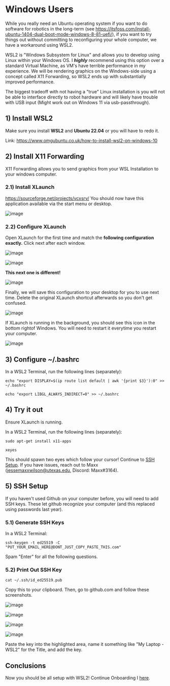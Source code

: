 # Windows Users
While you really need an Ubuntu operating system if you want to do software for robotics in the long-term (see https://itsfoss.com/install-ubuntu-1404-dual-boot-mode-windows-8-81-uefi/), if you want to try things out without committing to reconfiguring your whole computer, we have a workaround using WSL2.

WSL2 is "Windows Subsystem for Linux" and allows you to develop using Linux within your Windows OS. I _**highly**_ recommend using this option over a standard Virtual Machine, as VM's have terrible performance in my experience. We will be rendering graphics on the Windows-side using a concept called X11 Forwarding, so WSL2 ends up with substantially improved performance.

The biggest tradeoff with not having a "true" Linux installation is you will not be able to interface directly to robot hardware and will likely have trouble with USB input (Might work out on Windows 11 via usb-passthrough).

## 1) Install WSL2
Make sure you install **WSL2** and **Ubuntu 22.04** or you will have to redo it.

Link: https://www.omgubuntu.co.uk/how-to-install-wsl2-on-windows-10

## 2) Install X11 Forwarding
X11 Forwarding allows you to send graphics from your WSL Installation to your windows computer.
### 2.1) Install XLaunch
https://sourceforge.net/projects/vcxsrv/
You should now have this application available via the start menu or desktop.

![image](https://github.com/VEXU-GHOST/VEXU_GHOST/assets/47650195/eb835791-7247-4fad-a99e-40ed7254cd8d)
### 2.2) Configure XLaunch
Open XLaunch for the first time and match the **following configuration exactly.** Click next after each window.

![image](https://github.com/VEXU-GHOST/VEXU_GHOST/assets/47650195/bc51573e-c684-4891-8d76-d5b8f0c5df8d)

![image](https://github.com/VEXU-GHOST/VEXU_GHOST/assets/47650195/bc8b48d8-4597-4114-835b-86b0dba355e6)

**This next one is different!**

![image](https://github.com/VEXU-GHOST/VEXU_GHOST/assets/47650195/7c911e71-5cfa-4836-b227-b5b8fabd70f4)

Finally, we will save this configuration to your desktop for you to use next time. Delete the original XLaunch shortcut afterwards so you don't get confused.

![image](https://github.com/VEXU-GHOST/VEXU_GHOST/assets/47650195/defabcc3-5ee7-433f-ac44-02d13e7da7c3)

If XLaunch is running in the background, you should see this icon in the bottom rightof Windows. You will need to restart it everytime you restart your computer.

![image](https://github.com/VEXU-GHOST/VEXU_GHOST/assets/47650195/316ec88a-5ece-44f4-93f4-a2c45bd7c9b5)


## 3) Configure ~/.bashrc
In a WSL2 Terminal, run the following lines (separately):
```
echo "export DISPLAY=$(ip route list default | awk '{print $3}'):0" >> ~/.bashrc
```
```
echo "export LIBGL_ALWAYS_INDIRECT=0" >> ~/.bashrc
```

## 4) Try it out
Ensure XLaunch is running.

In a WSL2 Terminal, run the following lines (separately):
```
sudo apt-get install x11-apps
```

```
xeyes
```

This should spawn two eyes which follow your cursor! Continue to [SSH Setup](#ssh-setup).
If you have issues, reach out to Maxx (jessemaxxwilson@utexas.edu, Discord: Maxx#3164).

## 5) SSH Setup 
If you haven't used Github on your computer before, you will need to add SSH keys. These let github recognize your computer (and this replaced using passwords last year).

### 5.1) Generate SSH Keys
In a WSL2 Terminal:
```
ssh-keygen -t ed25519 -C "PUT_YOUR_EMAIL_HERE@DONT_JUST_COPY_PASTE_THIS.com"
```
Spam "Enter" for all the following questions.

### 5.2) Print Out SSH Key
```
cat ~/.ssh/id_ed25519.pub
```
Copy this to your clipboard. Then, go to github.com and follow these screenshots.

![image](https://github.com/VEXU-GHOST/VEXU_GHOST/assets/47650195/d4107d08-13ee-4a29-ba03-7d72ea4bf5e5)

![image](https://github.com/VEXU-GHOST/VEXU_GHOST/assets/47650195/8cf1f9dc-d258-44c2-b41e-e9426eb5d103)

![image](https://github.com/VEXU-GHOST/VEXU_GHOST/assets/47650195/368667cd-da9a-4e93-b409-2d5823e26cfd)

![image](https://github.com/VEXU-GHOST/VEXU_GHOST/assets/47650195/52daac1c-d046-402d-9dd9-7d2bf45ec4eb)

Paste the key into the highlighted area, name it something like "My Laptop - WSL2" for the Title, and add the key.

## Conclusions
Now you should be all setup with WSL2! Continue Onboarding I [here](https://github.com/VEXU-GHOST/VEXU_GHOST?tab=readme-ov-file#installation).
